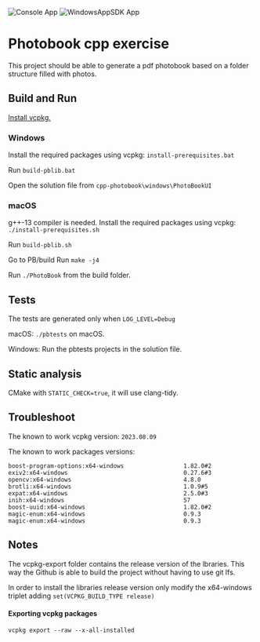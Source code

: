 ![Console App](https://github.com/cosmin42/cpp-photobook/actions/workflows/cmake-multi-platform.yml/badge.svg)
![WindowsAppSDK App](https://github.com/cosmin42/cpp-photobook/actions/workflows/msbuild.yml/badge.svg)

# Photobook cpp exercise

This project should be able to generate a pdf photobook based on a folder structure filled with photos.

## Build and Run

[Install vcpkg.](https://vcpkg.io/en/getting-started.html)

### Windows
Install the required packages using vcpkg:
```install-prerequisites.bat```

Run ```build-pblib.bat```

Open the solution file from ```cpp-photobook\windows\PhotoBookUI```


### macOS

g++-13 compiler is needed.
Install the required packages using vcpkg:
```./install-prerequisites.sh```

Run ```build-pblib.sh```

Go to PB/build
Run ```make -j4```

Run ```./PhotoBook``` from the build folder.



## Tests
The tests are generated only when ```LOG_LEVEL=Debug```

macOS: ```./pbtests``` on macOS.

Windows: Run the pbtests projects in the solution file.


## Static analysis
CMake with ```STATIC_CHECK=true```, it will use clang-tidy.


## Troubleshoot
The known to work vcpkg version: ```2023.08.09``` 

The known to work packages versions:
```
boost-program-options:x64-windows                 1.82.0#2
exiv2:x64-windows                                 0.27.6#3
opencv:x64-windows                                4.8.0
brotli:x64-windows                                1.0.9#5
expat:x64-windows                                 2.5.0#3
inih:x64-windows                                  57
boost-uuid:x64-windows                            1.82.0#2
magic-enum:x64-windows                            0.9.3
magic-enum:x64-windows                            0.9.3
```

## Notes
The vcpkg-export folder contains the release version of the lbraries. This way the Github is able to build the project without having to use git lfs.

In order to install the libraries release version only modify the x64-windows triplet adding ```set(VCPKG_BUILD_TYPE release)```

#### Exporting vcpkg packages
```vcpkg export --raw --x-all-installed```